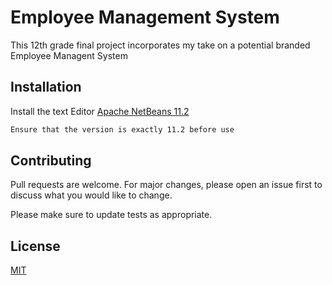 # Employee Management System
 
This 12th grade final project incorporates my take on a potential branded Employee Managent System

## Installation

Install the text Editor [Apache NetBeans 11.2](https://netbeans.apache.org/download/nb112/nb112.html) 

```bash
Ensure that the version is exactly 11.2 before use
```

## Contributing
Pull requests are welcome. For major changes, please open an issue first to discuss what you would like to change.

Please make sure to update tests as appropriate.

## License
[MIT](https://choosealicense.com/licenses/mit/)

